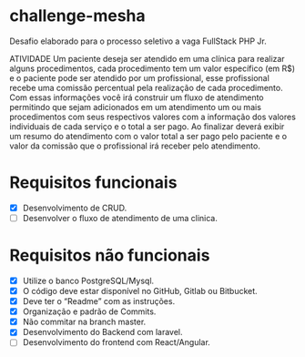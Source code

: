 # challenge-mesha
Desafio elaborado para o processo seletivo a vaga FullStack PHP Jr.

ATIVIDADE
Um paciente deseja ser atendido em uma clínica para realizar alguns procedimentos, cada procedimento tem um valor específico (em R$) e  o paciente pode ser atendido por um profissional, esse profissional recebe uma comissão percentual pela realização de cada procedimento.
Com essas informações você irá construir um fluxo de atendimento permitindo que sejam adicionados em um atendimento um ou mais procedimentos com seus respectivos valores com a informação dos valores individuais de cada serviço e o total a ser pago.
Ao finalizar deverá exibir um resumo do atendimento com o valor total a ser pago pelo paciente e o valor da comissão que o profissional irá receber pelo atendimento.



# Requisitos funcionais
- [x] Desenvolvimento de CRUD.
- [ ] Desenvolver o fluxo de atendimento de uma clinica.

# Requisitos não funcionais
- [x] Utilize o banco PostgreSQL/Mysql.
- [x] O código deve estar disponível no GitHub, Gitlab ou Bitbucket.
- [x] Deve ter o “Readme” com as instruções.
- [x] Organização e padrão de Commits.
- [x] Não commitar na branch master.
- [x] Desenvolvimento do Backend com laravel.
- [ ] Desenvolvimento do frontend com React/Angular.

